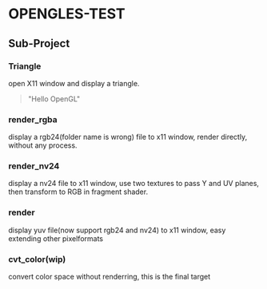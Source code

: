 # OPENGLES-TEST

## Sub-Project

### Triangle

open X11 window and display a triangle.

> "Hello OpenGL"

### render_rgba

display a rgb24(folder name is wrong) file to x11 window, render directly, without any process.

### render_nv24

display a nv24 file to x11 window, use two textures to pass Y and UV planes, then transform to RGB in fragment shader.

### render

display yuv file(now support rgb24 and nv24) to x11 window, easy extending other pixelformats

### cvt_color(wip)

convert color space without renderring, this is the final target